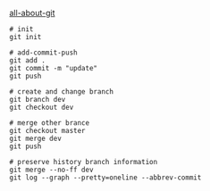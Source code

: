 [all-about-git](https://gitee.com/all-about-git)

```
# init 
git init

# add-commit-push
git add .
git commit -m "update"
git push

# create and change branch
git branch dev
git checkout dev

# merge other brance
git checkout master
git merge dev
git push

# preserve history branch information
git merge --no-ff dev
git log --graph --pretty=oneline --abbrev-commit
```
